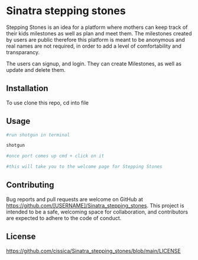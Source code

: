 
# Sinatra stepping stones

Stepping Stones is an idea for a platform where mothers can keep track of their kids milestones as well as plan and meet them. The milestones created by users are public therefore this platform is meant to be anonymous and real names are not required, in order to add a level of comfortability and transparancy. 

The users can signup, and login. 
They can create Milestones, as well as update and delete them. 

## Installation

To use clone this repo,
cd into file

## Usage

```python
#run shotgun in terminal

shotgun

#once port comes up cmd + click on it 

#this will take you to the welcome page for Stepping Stones 

```

## Contributing

Bug reports and pull requests are welcome on GitHub at https://github.com/[USERNAME]/Sinatra_stepping_stones. This project is intended to be a safe, welcoming space for collaboration, and contributors are expected to adhere to the code of conduct.

## License

https://github.com/cissica/Sinatra_stepping_stones/blob/main/LICENSE
